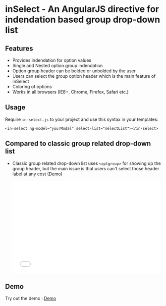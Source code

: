 # inSelect - An AngularJS directive for indendation based group drop-down list

## Features

* Provides indendation for option values
* Single and Nested option group indendation
* Option group header can be bolded or unbolded by the user
* Users can select the group option header which is the main feature of inSelect
* Coloring of options
* Works in all browsers (IE8+, Chrome, Firefox, Safari etc.)

## Usage

Require `in-select.js` to your project and use this syntax in your templates:

    <in-select ng-model="yourModal" select-list="selectList"></in-select>
    
## Compared to classic group related drop-down list

* Classic group related drop-down list uses `<optgroup>` for showing up the group header, but the main issue is that users can't select 
  those header label at any cost ([Demo](https://jsfiddle.net/gm23gwq5/embedded/result/))
  
  <iframe width="100%" height="300" src="//jsfiddle.net/gvbodbb9/embedded/" allowfullscreen="allowfullscreen" frameborder="0"></iframe>

## Demo

Try out the demo :
[Demo](https://jsfiddle.net)  


